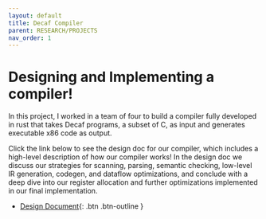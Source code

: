 ```yaml
---
layout: default
title: Decaf Compiler 
parent: RESEARCH/PROJECTS
nav_order: 1
---
```


# Designing and Implementing a compiler!
In this project, I worked in a team of four to build a compiler fully developed in rust that takes Decaf programs, a subset of C, as input and generates executable x86 code as output. 

Click the link below to see the design doc for our compiler, which includes a high-level description of how our compiler works! In the design doc we discuss our strategies for scanning, parsing, semantic checking, low-level IR generation, codegen, and dataflow optimizations, and conclude with a deep dive into our register allocation and further
optimizations implemented in our final implementation.
* [Design Document](compiler.pdf){: .btn .btn-outline }


<!-- 
### Worked in a team of four to build a compiler fully developed in rust that takes Decaf programs, a subset of C, as input and generates executable x86 code as output.

NOTE: Because this project was done in a class, I cannot make the code public. If grad schools would like access for admissions, please email me to let me know.

## STAGE 1: Scanner and Parser

Before forming a team, we all coded our own scanner and parser. I used ANTLR and scala to generate my scanner and parser. 

After stage 1, I joined three others to finish coding our compiler. We decided to use Rust to do the rest of our project.

## STAGE 2: Intermediate Representation  
Our IR has two phases: The build phase and the checking phase. The build phase constructs the actual IR tree. Our IR is very similar to our parse tree, but we define scope the program, method, and blocks. The scope contains the symbol table for those respective program segments (the global table is in the program scope).  The symbol table is a list of table entries which contain relevant information about identifiers, types, their constant status, and their source info. Each scope also has a reference to its parent scope. 

During the construction of these symbol tables, we also pull relevant IR semantic errors which are purely to do with scoping (i.e. declaring multiple variables with the same name in the same scope). This was simply due to the increased simplicity of doing these checks here with a half-constructed scope rather than in the IR checker. 

Our second phase was the semantic checker. Here, we visit each node, first visiting its children and then with the data brought from its children (i.e. their types in an binary expression) we then semantic check the entire node. We did this with a visitor pattern which passed down the target node as well as the scope to evaluate it in. This made asynchronously working through checks easier since checks could be constructed per node and largely independently. Aside from the visitor pattern, we also created a robust helper function for determining the relevant type of complex expressions, which was used in nearly all locations where expression type was relevant.  -->

